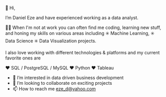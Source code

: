 👋 Hi, 

I’m Daniel Eze and have experienced working as a data analyst.

🧑‍💻 When I'm not at work you can often find me coding, learning new stuff, and honing my skills on various areas including ✳️ Machine Learning, ✳️ Data Science ✳️ Data Visualization projects.

I also love working with different technologies & platforms and my current favorite ones are

❤️ SQL / PostgreSQL / MySQL
❤️ Python
❤️ Tableau

- 👀 I’m interested in data driven business development
- 💞️ I’m looking to collaborate on exciting projects
- 📫 How to reach me eze_d@yahoo.com

<!---
ezedaniel/ezedaniel is a ✨ special ✨ repository because its `README.md` (this file) appears on your GitHub profile.
You can click the Preview link to take a look at your changes.
--->
